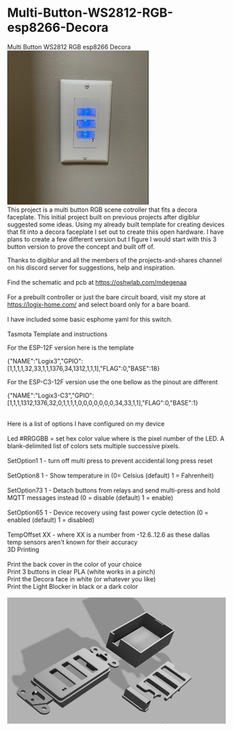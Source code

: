 # Multi-Button-WS2812-RGB-esp8266-Decora
Multi Button WS2812 RGB esp8266 Decora <br>
![GitHub Logo](https://github.com/logichousepcb/Multi-Button-WS2812-RGB-esp8266-Decora/blob/main/3btn-pic-mounted.PNG)<br>
This project is a multi button RGB scene cotroller that fits a decora faceplate.  This initial project built on previous projects after digiblur suggested some ideas.  Using my already built template for creating devices that fit into a decora faceplate I set out to create thiis open hardware.  I have plans to create a few different version but I figure I would start with this 3 button version to prove the concept and built off of.

Thanks to digiblur and all the members of the projects-and-shares channel on his discord server for suggestions, help and inspiration. <br>
<br>
Find the schematic and pcb at https://oshwlab.com/mdegenaa <br>
<br>
For a prebuilt controller or just the bare circuit board, visit my store at https://logix-home.com/ and select board only for a bare board.<br>
<br>
I have included some basic esphome yaml for this switch. <br>
<br>
Tasmota Template and instructions <br>

For the ESP-12F version here is the template<br>

{"NAME":"Logix3","GPIO":[1,1,1,1,32,33,1,1,1376,34,1312,1,1,1],"FLAG":0,"BASE":18} <br>

For the ESP-C3-12F version use the one bellow as the pinout are different <br>

{"NAME":"Logix3-C3","GPIO":[1,1,1,1312,1376,32,0,1,1,1,1,0,0,0,0,0,0,0,34,33,1,1],"FLAG":0,"BASE":1} <br>
<br>

Here is a list of options I have configured on my device<br>
<br>
Led<x>	#RRGGBB = set hex color value where <x> is the pixel number of the LED. A blank-delimited list of colors sets multiple successive pixels. <br>
<br>
SetOption1 1 - turn off multi press to prevent accidental long press reset<br>
<br>
SetOption8 1 -	Show temperature in (0= Celsius (default) 1 = Fahrenheit)<br>
 <br>
SetOption73	1 - Detach buttons from relays and send multi-press and hold MQTT messages instead (0 = disable (default) 1 = enable) <br>
<br>
SetOption65	1 - Device recovery using fast power cycle detection (0 = enabled (default) 1 = disabled)<br>
<br>
TempOffset XX - where XX is a number from -12.6..12.6 as these dallas temp sensors aren't known for their accuracy<br>
 3D Printing<br>
 <br>
 Print the back cover in the color of your choice<br>
 Print 3 buttons in clear PLA (white works in a pinch)<br>
 Print the Decora face in white (or whatever you like)<br>
 Print the Light Blocker in black or a dark color<br>
 <br>
 ![GitHub Logo](https://github.com/logichousepcb/Multi-Button-WS2812-RGB-esp8266-Decora/blob/main/3button_model.PNG)<br>
 
 <br>

 

 
 

